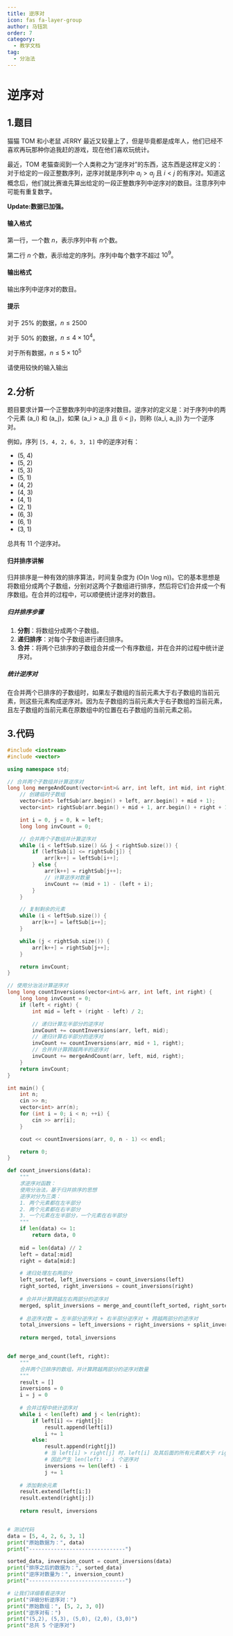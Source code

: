```yaml
---
title: 逆序对
icon: fas fa-layer-group
author: 马钰凯
order: 7
category:
  - 教学文档
tag:
  - 分治法
---
```

# 逆序对

## 1.题目

猫猫 TOM 和小老鼠 JERRY 最近又较量上了，但是毕竟都是成年人，他们已经不喜欢再玩那种你追我赶的游戏，现在他们喜欢玩统计。

最近，TOM 老猫查阅到一个人类称之为“逆序对”的东西，这东西是这样定义的：对于给定的一段正整数序列，逆序对就是序列中 $a_i>a_j$ 且 $i<j$ 的有序对。知道这概念后，他们就比赛谁先算出给定的一段正整数序列中逆序对的数目。注意序列中可能有重复数字。

**Update:数据已加强。**

#### 输入格式

第一行，一个数 $n$，表示序列中有 $n$个数。

第二行 $n$ 个数，表示给定的序列。序列中每个数字不超过 $10^9$。

#### 输出格式

输出序列中逆序对的数目。

#### 提示

对于 $25\%$ 的数据，$n \leq 2500$

对于 $50\%$ 的数据，$n \leq 4 \times 10^4$。

对于所有数据，$n \leq 5 \times 10^5$

请使用较快的输入输出



## 2.分析

题目要求计算一个正整数序列中的逆序对数目。逆序对的定义是：对于序列中的两个元素 \(a_i\) 和 \(a_j\)，如果 \(a_i > a_j\) 且 \(i < j\)，则称 \((a_i, a_j)\) 为一个逆序对。

例如，序列 `[5, 4, 2, 6, 3, 1]` 中的逆序对有：
- (5, 4)
- (5, 2)
- (5, 3)
- (5, 1)
- (4, 2)
- (4, 3)
- (4, 1)
- (2, 1)
- (6, 3)
- (6, 1)
- (3, 1)

总共有 11 个逆序对。

#### 归并排序讲解

归并排序是一种有效的排序算法，时间复杂度为 \(O(n \log n)\)。它的基本思想是将数组分成两个子数组，分别对这两个子数组进行排序，然后将它们合并成一个有序数组。在合并的过程中，可以顺便统计逆序对的数目。

##### 归并排序步骤
1. **分割**：将数组分成两个子数组。
2. **递归排序**：对每个子数组进行递归排序。
3. **合并**：将两个已排序的子数组合并成一个有序数组，并在合并的过程中统计逆序对。

##### 统计逆序对
在合并两个已排序的子数组时，如果左子数组的当前元素大于右子数组的当前元素，则这些元素构成逆序对。因为左子数组的当前元素大于右子数组的当前元素，且左子数组的当前元素在原数组中的位置在右子数组的当前元素之前。

## 3.代码
```cpp
#include <iostream>
#include <vector>

using namespace std;

// 合并两个子数组并计算逆序对
long long mergeAndCount(vector<int>& arr, int left, int mid, int right) {
    // 创建临时子数组
    vector<int> leftSub(arr.begin() + left, arr.begin() + mid + 1);
    vector<int> rightSub(arr.begin() + mid + 1, arr.begin() + right + 1);

    int i = 0, j = 0, k = left;
    long long invCount = 0;

    // 合并两个子数组并计算逆序对
    while (i < leftSub.size() && j < rightSub.size()) {
        if (leftSub[i] <= rightSub[j]) {
            arr[k++] = leftSub[i++];
        } else {
            arr[k++] = rightSub[j++];
            // 计算逆序对数量
            invCount += (mid + 1) - (left + i);
        }
    }

    // 复制剩余的元素
    while (i < leftSub.size()) {
        arr[k++] = leftSub[i++];
    }

    while (j < rightSub.size()) {
        arr[k++] = rightSub[j++];
    }

    return invCount;
}

// 使用分治法计算逆序对
long long countInversions(vector<int>& arr, int left, int right) {
    long long invCount = 0;
    if (left < right) {
        int mid = left + (right - left) / 2;

        // 递归计算左半部分的逆序对
        invCount += countInversions(arr, left, mid);
        // 递归计算右半部分的逆序对
        invCount += countInversions(arr, mid + 1, right);
        // 合并并计算跨越两半的逆序对
        invCount += mergeAndCount(arr, left, mid, right);
    }
    return invCount;
}

int main() {
    int n;
    cin >> n;
    vector<int> arr(n);
    for (int i = 0; i < n; ++i) {
        cin >> arr[i];
    }

    cout << countInversions(arr, 0, n - 1) << endl;

    return 0;
}
```


```python
def count_inversions(data):
    """ 
    求逆序对函数： 
    使用分治法，基于归并排序的思想
    逆序对分为三类：
    1. 两个元素都在左半部分
    2. 两个元素都在右半部分  
    3. 一个元素在左半部分，一个元素在右半部分
    """
    if len(data) <= 1:
        return data, 0
    
    mid = len(data) // 2
    left = data[:mid]
    right = data[mid:]

    # 递归处理左右两部分
    left_sorted, left_inversions = count_inversions(left)
    right_sorted, right_inversions = count_inversions(right)
    
    # 合并并计算跨越左右两部分的逆序对
    merged, split_inversions = merge_and_count(left_sorted, right_sorted)
    
    # 总逆序对数 = 左半部分逆序对 + 右半部分逆序对 + 跨越两部分的逆序对
    total_inversions = left_inversions + right_inversions + split_inversions
    
    return merged, total_inversions


def merge_and_count(left, right):
    """ 
    合并两个已排序的数组，并计算跨越两部分的逆序对数量
    """
    result = []
    inversions = 0
    i = j = 0
    
    # 合并过程中统计逆序对
    while i < len(left) and j < len(right):
        if left[i] <= right[j]:
            result.append(left[i])
            i += 1
        else:
            result.append(right[j])
            # 当 left[i] > right[j] 时，left[i] 及其后面的所有元素都大于 right[j]
            # 因此产生 len(left) - i 个逆序对
            inversions += len(left) - i
            j += 1
    
    # 添加剩余元素
    result.extend(left[i:])
    result.extend(right[j:])
    
    return result, inversions


# 测试代码
data = [5, 4, 2, 6, 3, 1]
print("原始数据为：", data)
print("-------------------------------")

sorted_data, inversion_count = count_inversions(data)
print("排序之后的数据为：", sorted_data)
print("逆序对数量为：", inversion_count)
print("-------------------------------")

# 让我们详细看看逆序对
print("详细分析逆序对：")
print("原始数组：", [5, 2, 3, 0])
print("逆序对有：")
print("(5,2), (5,3), (5,0), (2,0), (3,0)")
print("总共 5 个逆序对")


```